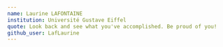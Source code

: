 ```yaml
---
name: Laurine LAFONTAINE
institution: Université Gustave Eiffel
quote: Look back and see what you've accomplished. Be proud of you!
github_user: LafLaurine
---
```

